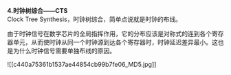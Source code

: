 **4.时钟树综合——CTS**  
Clock Tree Synthesis，时钟树综合，简单点说就是时钟的布线。

由于时钟信号在数字芯片的全局指挥作用，它的分布应该是对称式的连到各个寄存器单元，从而使时钟从同一个时钟源到达各个寄存器时，时钟延迟差异最小。这也是为什么时钟信号需要单独布线的原因。

![[c440a75361b1537ae44854cb99b7fe06_MD5.jpg]]
